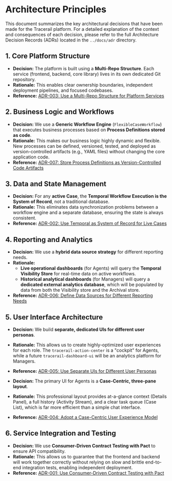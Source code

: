 # Architecture Principles

This document summarizes the key architectural decisions that have been made for the Tracerail platform. For a detailed explanation of the context and consequences of each decision, please refer to the full Architecture Decision Records (ADRs) located in the `../docs/adr` directory.

## 1. Core Platform Structure

*   **Decision:** The platform is built using a **Multi-Repo Structure**. Each service (frontend, backend, core library) lives in its own dedicated Git repository.
*   **Rationale:** This enables clear ownership boundaries, independent deployment pipelines, and focused codebases.
*   **Reference:** [ADR-003: Use a Multi-Repo Structure for Platform Services](./../docs/adr/003-use-multi-repo-structure.md)

## 2. Business Logic and Workflows

*   **Decision:** We use a **Generic Workflow Engine** (`FlexibleCaseWorkflow`) that executes business processes based on **Process Definitions stored as code**.
*   **Rationale:** This makes our business logic highly dynamic and flexible. New processes can be defined, versioned, tested, and deployed as version-controlled artifacts (e.g., YAML files) without changing the core application code.
*   **Reference:** [ADR-007: Store Process Definitions as Version-Controlled Code Artifacts](./../docs/adr/007-store-process-definitions-as-code.md)

## 3. Data and State Management

*   **Decision:** For any **active Case**, the **Temporal Workflow Execution is the System of Record**, not a traditional database.
*   **Rationale:** This eliminates data synchronization problems between a workflow engine and a separate database, ensuring the state is always consistent.
*   **Reference:** [ADR-002: Use Temporal as System of Record for Live Cases](./../docs/adr/002-use-temporal-as-sot-for-live-cases.md)

## 4. Reporting and Analytics

*   **Decision:** We use a **hybrid data source strategy** for different reporting needs.
*   **Rationale:**
    *   **Live operational dashboards** (for Agents) will query the **Temporal Visibility Store** for real-time data on active workflows.
    *   **Historical analytical dashboards** (for Managers) will query a **dedicated external analytics database**, which will be populated by data from both the Visibility store and the Archival store.
*   **Reference:** [ADR-006: Define Data Sources for Different Reporting Needs](./../docs/adr/006-define-data-sources-for-reporting-needs.md)

## 5. User Interface Architecture

*   **Decision:** We build **separate, dedicated UIs for different user personas**.
*   **Rationale:** This allows us to create highly-optimized user experiences for each role. The `tracerail-action-center` is a "cockpit" for Agents, while a future `tracerail-dashboard-ui` will be an analytics platform for Managers.
*   **Reference:** [ADR-005: Use Separate UIs for Different User Personas](./../docs/adr/005-use-separate-uis-for-personas.md)

*   **Decision:** The primary UI for Agents is a **Case-Centric, three-pane layout**.
*   **Rationale:** This professional layout provides at-a-glance context (Details Panel), a full history (Activity Stream), and a clear task queue (Case List), which is far more efficient than a simple chat interface.
*   **Reference:** [ADR-004: Adopt a Case-Centric User Experience Model](./../docs/adr/004-adopt-case-centric-ux-model.md)

## 6. Service Integration and Testing

*   **Decision:** We use **Consumer-Driven Contract Testing with Pact** to ensure API compatibility.
*   **Rationale:** This allows us to guarantee that the frontend and backend will work together correctly without relying on slow and brittle end-to-end integration tests, enabling independent deployment.
*   **Reference:** [ADR-001: Use Consumer-Driven Contract Testing with Pact](./../docs/adr/001-use-contract-testing-with-pact.md)